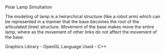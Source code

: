 Pixar Lamp Simultation

The modeling of lamp is a heirarchical structure (like a robot arm) which can be represented in a manner that the base becomes the root of the articulated (tree) structure. 
Movement of the base makes move the entire lamp, where as the movement of other links do not affect the movement of the base. 

Graphics Library - OpenGL
Language Used - C++

